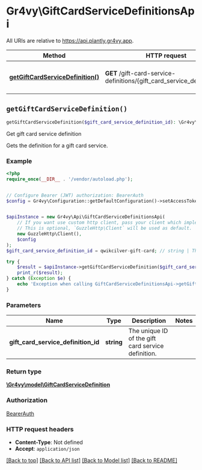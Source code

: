 # Gr4vy\GiftCardServiceDefinitionsApi

All URIs are relative to https://api.plantly.gr4vy.app.

Method | HTTP request | Description
------------- | ------------- | -------------
[**getGiftCardServiceDefinition()**](GiftCardServiceDefinitionsApi.md#getGiftCardServiceDefinition) | **GET** /gift-card-service-definitions/{gift_card_service_definition_id} | Get gift card service definition


## `getGiftCardServiceDefinition()`

```php
getGiftCardServiceDefinition($gift_card_service_definition_id): \Gr4vy\model\GiftCardServiceDefinition
```

Get gift card service definition

Gets the definition for a gift card service.

### Example

```php
<?php
require_once(__DIR__ . '/vendor/autoload.php');


// Configure Bearer (JWT) authorization: BearerAuth
$config = Gr4vy\Configuration::getDefaultConfiguration()->setAccessToken('YOUR_ACCESS_TOKEN');


$apiInstance = new Gr4vy\Api\GiftCardServiceDefinitionsApi(
    // If you want use custom http client, pass your client which implements `GuzzleHttp\ClientInterface`.
    // This is optional, `GuzzleHttp\Client` will be used as default.
    new GuzzleHttp\Client(),
    $config
);
$gift_card_service_definition_id = qwikcilver-gift-card; // string | The unique ID of the gift card service definition.

try {
    $result = $apiInstance->getGiftCardServiceDefinition($gift_card_service_definition_id);
    print_r($result);
} catch (Exception $e) {
    echo 'Exception when calling GiftCardServiceDefinitionsApi->getGiftCardServiceDefinition: ', $e->getMessage(), PHP_EOL;
}
```

### Parameters

Name | Type | Description  | Notes
------------- | ------------- | ------------- | -------------
 **gift_card_service_definition_id** | **string**| The unique ID of the gift card service definition. |

### Return type

[**\Gr4vy\model\GiftCardServiceDefinition**](../Model/GiftCardServiceDefinition.md)

### Authorization

[BearerAuth](../../README.md#BearerAuth)

### HTTP request headers

- **Content-Type**: Not defined
- **Accept**: `application/json`

[[Back to top]](#) [[Back to API list]](../../README.md#endpoints)
[[Back to Model list]](../../README.md#models)
[[Back to README]](../../README.md)
